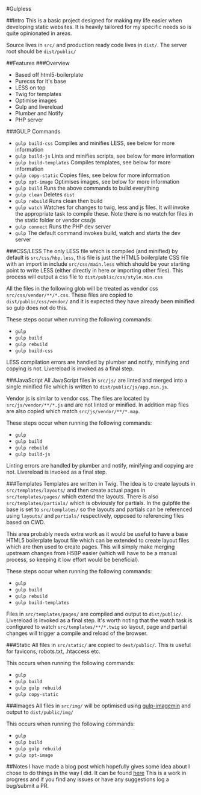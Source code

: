 #Gulpless

##Intro
This is a basic project designed for making my life easier when developing static websites. It is heavily tailored for my specific needs so is quite opinionated in areas.

Source lives in `src/` and production ready code lives in `dist/`. The server root should be `dist/public/`

##Features
###Overview
- Based off html5-boilerplate
- Purecss for it's base
- LESS on top
- Twig for templates
- Optimise images
- Gulp and livereload
- Plumber and Notify
- PHP server

###GULP Commands
- `gulp build-css` Compiles and minifies LESS, see below for more information
- `gulp build-js` Lints and minifies scripts, see below for more information
- `gulp build-templates` Compiles templates, see below for more information
- `gulp copy-static` Copies files, see below for more information
- `gulp opt-image` Optimises images, see below for more information
- `gulp build` Runs the above commands to build everything
- `gulp clean` Deletes `dist`
- `gulp rebuild` Runs clean then build
- `gulp watch` Watches for changes to twig, less and js files. It will invoke the appropriate task to compile these. Note there is no watch for files in the static folder or vendor css/js
- `gulp connect` Runs the PHP dev server
- `gulp` The default command invokes build, watch and starts the dev server

###CSS/LESS
The only LESS file which is compiled (and minified) by default is `src/css/hbp.less`, this file is just the HTML5 boilerplate CSS file with an import in include `src/css/main.less` which should be your starting point to write LESS (either directly in here or importing other files). This process will output a css file to `dist/public/css/style.min.css`

All the files in the following glob will be treated as vendor css `src/css/vendor/**/*.css`. These files are copied to `dist/public/css/vendor/` and it is expected they have already been minified so gulp does not do this.

These steps occur when running the following commands:
- `gulp`
- `gulp build`
- `gulp rebuild`
- `gulp build-css`

LESS compilation errors are handled by plumber and notify, minifying and copying is not. Livereload is invoked as a final step.

###JavaScript
All JavaScript files in `src/js/` are linted and merged into a single minified file which is written to `dist/public/js/app.min.js`.

Vendor js is similar to vendor css. The files are located by `src/js/vendor/**/*.js` and are not linted or minified. In addition map files are also copied which match `src/js/vendor/**/*.map`.


These steps occur when running the following commands:
- `gulp`
- `gulp build`
- `gulp rebuild`
- `gulp build-js`

Linting errors are handled by plumber and notify, minifying and copying are not. Livereload is invoked as a final step.

###Templates
Templates are written in Twig. The idea is to create layouts in `src/templates/layouts/` and then create actual pages in `src/templates/pages/` which extend the layouts. There is also `src/templates/partials/` which is obviously for partials. In the gulpfile the base is set to `src/templates/` so the layouts and partials can be referenced using `layouts/` and `partials/` respectively, opposed to referencing files based on CWD.

This area probably needs extra work as it would be useful to have a base HTML5 boilerplate layout file which can be extended to create layout files which are then used to create pages. This will simply make merging upstream changes from H5BP easier (which will have to be a manual process, so keeping it low effort would be beneficial).

These steps occur when running the following commands:
- `gulp`
- `gulp build`
- `gulp rebuild`
- `gulp build-templates`

Files in `src/templates/pages/` are compiled and output to `dist/public/`. Livereload is invoked as a final step. It's worth noting that the watch task is configured to watch `src/templates/**/*.twig` so layout, page and partial changes will trigger a compile and reload of the browser.

###Static
All files in `src/static/` are copied to `dest/public/`. This is useful for favicons, robots.txt, .htaccess etc.

This occurs when running the following commands:
- `gulp`
- `gulp build`
- `gulp gulp rebuild`
- `gulp copy-static`

###Images
All files in `src/img/` will be optimised using [gulp-imagemin](https://github.com/sindresorhus/gulp-imagemin) and output to `dist/public/img/`

This occurs when running the following commands:
- `gulp`
- `gulp build`
- `gulp gulp rebuild`
- `gulp opt-image`

##Notes
I have made a blog post which hopefully gives some idea about I chose to do things in the way I did. It can be found [here](http://mtjburton.co.uk/post/static-website-workflow-using-gulp)
This is a work in progress and if you find any issues or have any suggestions log a bug/submit a PR.
